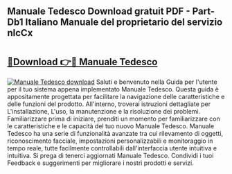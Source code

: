 ## Manuale Tedesco Download gratuit PDF - Part-Db1 Italiano Manuale del proprietario del servizio nlcCx

# <h2><a href="http://dfbbax.blite.top/?on=Manuale+Tedesco">🔗Download 👉🔴 Manuale Tedesco</a></h2>

[![Manuale Tedesco download](https://i.imgur.com/lujVjoI.png)](http://dfbbax.blite.top/?on=Manuale+Tedesco)
Saluti e benvenuto nella Guida per l'utente per il tuo sistema appena implementato Manuale Tedesco. Questa guida è appositamente progettata per facilitare la navigazione delle caratteristiche e delle funzioni del prodotto. All'interno, troverai istruzioni dettagliate per L'installazione, L'uso, la manutenzione e la risoluzione dei problemi. Familiarizzare prima di iniziare, prenditi un momento per familiarizzare con le caratteristiche e le capacità del tuo nuovo Manuale Tedesco. Manuale Tedesco ha una serie di funzionalità avanzate tra cui rilevamento di oggetti, riconoscimento facciale, impostazioni personalizzabili e monitoraggio in tempo reale, tutte facilmente controllabili dall'interfaccia utente intuitiva e intuitiva. Si prega di tenerci aggiornati Manuale Tedesco. Condividi i tuoi Feedback e suggerimenti per migliorare i nostri prodotti e servizi.
